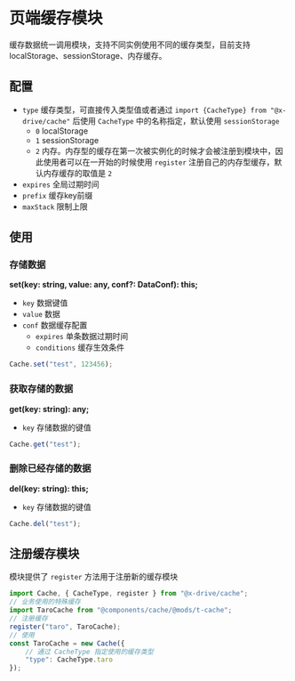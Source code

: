 # 页端缓存模块

缓存数据统一调用模块，支持不同实例使用不同的缓存类型，目前支持 localStorage、sessionStorage、内存缓存。

## 配置
- `type` 缓存类型，可直接传入类型值或者通过 `import {CacheType} from "@x-drive/cache"` 后使用 `CacheType` 中的名称指定，默认使用 `sessionStorage`
    - `0` localStorage
    - `1` sessionStorage
    - `2` 内存。内存型的缓存在第一次被实例化的时候才会被注册到模块中，因此使用者可以在一开始的时候使用 `register` 注册自己的内存型缓存，默认内存缓存的取值是 `2`
- `expires` 全局过期时间
- `prefix` 缓存key前缀
- `maxStack` 限制上限

## 使用

### 存储数据
**set(key: string, value: any, conf?: DataConf): this;**

- `key` 数据键值
- `value` 数据
- `conf` 数据缓存配置
    - `expires` 单条数据过期时间
    - `conditions` 缓存生效条件

```ts
Cache.set("test", 123456);
```

### 获取存储的数据
**get(key: string): any;**

- `key` 存储数据的键值

```ts
Cache.get("test");
```

### 删除已经存储的数据
**del(key: string): this;**

- `key` 存储数据的键值

```ts
Cache.del("test");
```

## 注册缓存模块
模块提供了 `register` 方法用于注册新的缓存模块
```ts
import Cache, { CacheType, register } from "@x-drive/cache";
// 业务使用的特殊缓存
import TaroCache from "@components/cache/@mods/t-cache";
// 注册缓存
register("taro", TaroCache);
// 使用
const TaroCache = new Cache({
    // 通过 CacheType 指定使用的缓存类型
    "type": CacheType.taro
});
```